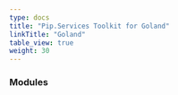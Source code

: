 ```yaml
---
type: docs
title: "Pip.Services Toolkit for Goland"
linkTitle: "Goland"
table_view: true
weight: 30
---
```


### Modules
